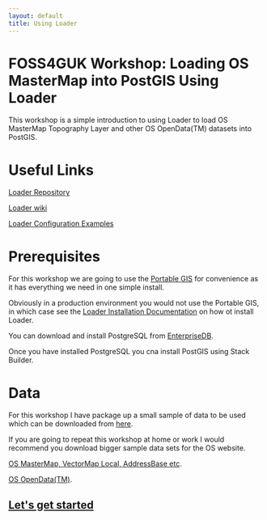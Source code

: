```yaml
--- 
layout: default
title: Using Loader
--- 
```


# FOSS4GUK Workshop: Loading OS MasterMap into PostGIS Using Loader #
This workshop is a simple introduction to using Loader to load OS MasterMap Topography Layer and other OS OpenData(TM) datasets into PostGIS.

# Useful Links #
[Loader Repository](https://github.com/AstunTechnology/Loader)

[Loader wiki](https://github.com/AstunTechnology/Loader/wiki)

[Loader Configuration Examples](https://github.com/AstunTechnology/Loader/wiki/Configuration-examples)


# Prerequisites #
For this workshop we are going to use the [Portable GIS](http://www.archaeogeek.com/portable-gis.html) for convenience as it has everything we need in one simple install.

Obviously in a production environment you would not use the Portable GIS, in which case see the [Loader Installation Documentation](https://github.com/AstunTechnology/Loader/wiki/Installation) on how ot install Loader.

You can download and install PostgreSQL from [EnterpriseDB](http://www.enterprisedb.com/products-services-training/pgdownload#windows).

Once you have installed PostgreSQL you cna install PostGIS using Stack Builder.

# Data #
For this workshop I have package up a small sample of data to be used which can be downloaded from [here](https://my.pcloud.com/publink/show?code=XZi3VbZ88KyhH4PqaFYGzyY7xRyxh8xn3My).

If you are going to repeat this workshop at home or work I would recommend you download bigger sample data sets for the OS website.

[OS MasterMap, VectorMap Local, AddressBase etc](https://www.ordnancesurvey.co.uk/business-and-government/licensing/sample-data/discover-data.html).

[OS OpenData(TM)](https://www.ordnancesurvey.co.uk/opendatadownload/products.html).

## [Let's get started](http://aileenh.github.io/lets-get-started.html) ##

